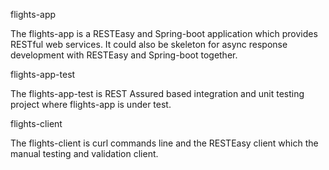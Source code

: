 
flights-app

The flights-app is a RESTEasy and Spring-boot application which provides RESTful web services. It could also be skeleton for async response development with RESTEasy and Spring-boot together. 

flights-app-test

The flights-app-test is REST Assured based integration and unit testing project where flights-app is under test. 

flights-client

The flights-client is curl commands line and the RESTEasy client which the manual testing and validation client. 



